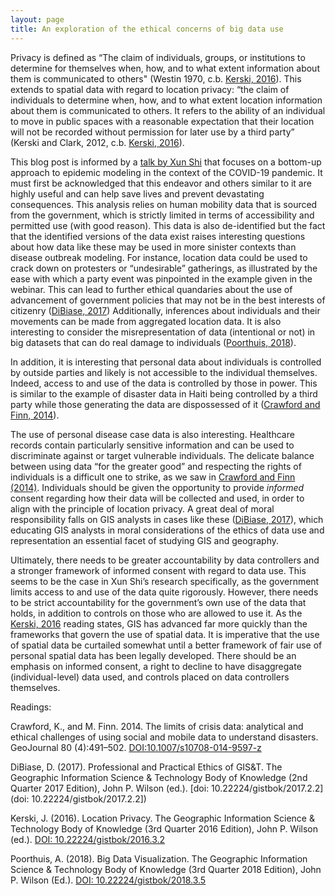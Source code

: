 ```yaml
---
layout: page
title: An exploration of the ethical concerns of big data use
---
```

Privacy is defined as “The claim of individuals, groups, or institutions to determine for themselves when, how, and to what extent information about them is communicated to others" (Westin 1970, c.b. [Kerski, 2016](https://gistbok.ucgis.org/bok-topics/location-privacy)). This extends to spatial data with regard to location privacy: “the claim of individuals to determine when, how, and to what extent location information about them is communicated to others. It refers to the ability of an individual to move in public spaces with a reasonable expectation that their location will not be recorded without permission for later use by a third party” (Kerski and Clark, 2012, c.b. [Kerski, 2016](https://gistbok.ucgis.org/bok-topics/location-privacy)).

This blog post is informed by a [talk by Xun Shi](https://aag-geospatialfellows-series.secure-platform.com/a/solicitations/16/sessiongallery/246) that focuses on a bottom-up approach to epidemic modeling in the context of the COVID-19 pandemic. It must first be acknowledged that this endeavor and others similar to it are highly useful and can help save lives and prevent devastating consequences. This analysis relies on human mobility data that is sourced from the government, which is strictly limited in terms of accessibility and permitted use (with good reason). This data is also de-identified but the fact that the identified versions of the data exist raises interesting questions about how data like these may be used in more sinister contexts than disease outbreak modeling. For instance, location data could be used to crack down on protesters or “undesirable” gatherings, as illustrated by the ease with which a party event was pinpointed in the example given in the webinar. This can lead to further ethical quandaries about the use of advancement of government policies that may not be in the best interests of citizenry ([DiBiase, 2017](https://gistbok.ucgis.org/bok-topics/professional-and-practical-ethics-gist)) Additionally, inferences about individuals and their movements can be made from aggregated location data. It is also interesting to consider the misrepresentation of data (intentional or not) in big datasets that can do real damage to individuals ([Poorthuis, 2018](https://gistbok.ucgis.org/bok-topics/big-data-visualization#Challenges)).

In addition, it is interesting that personal data about individuals is controlled by outside parties and likely is not accessible to the individual themselves. Indeed, access to and use of the data is controlled by those in power. This is similar to the example of disaster data in Haiti being controlled by a third party while those generating the data are dispossessed of it ([Crawford and Finn, 2014](DOI:10.1007/s10708-014-9597-z)).

The use of personal disease case data is also interesting. Healthcare records contain particularly sensitive information and can be used to discriminate against or target vulnerable individuals. The delicate balance between using data “for the greater good” and respecting the rights of individuals is a difficult one to strike, as we saw in [Crawford and Finn (2014)](DOI:10.1007/s10708-014-9597-z). Individuals should be given the opportunity to provide _informed_ consent regarding how their data will be collected and used, in order to align with the principle of location privacy. A great deal of moral responsibility falls on GIS analysts in cases like these ([DiBiase, 2017](https://gistbok.ucgis.org/bok-topics/professional-and-practical-ethics-gist)), which educating GIS analysts in moral considerations of the ethics of data use and representation an essential facet of studying GIS and geography.

Ultimately, there needs to be greater accountability by data controllers and a stronger framework of informed consent with regard to data use. This seems to be the case in Xun Shi’s research specifically, as the government limits access to and use of the data quite rigorously. However, there needs to be strict accountability for the government’s own use of the data that holds, in addition to controls on those who are allowed to use it. As the [Kerski, 2016](https://gistbok.ucgis.org/bok-topics/location-privacy) reading states, GIS has advanced far more quickly than the frameworks that govern the use of spatial data. It is imperative that the use of spatial data be curtailed somewhat until a better framework of fair use of personal spatial data has been legally developed. There should be an emphasis on informed consent, a right to decline to have disaggregate (individual-level) data used, and controls placed on data controllers themselves.

Readings:

Crawford, K., and M. Finn. 2014. The limits of crisis data: analytical and ethical challenges of using social and mobile data to understand disasters. GeoJournal 80 (4):491–502. [DOI:10.1007/s10708-014-9597-z](DOI:10.1007/s10708-014-9597-z)

DiBiase, D. (2017). Professional and Practical Ethics of GIS&T. The Geographic Information Science & Technology Body of Knowledge (2nd Quarter 2017 Edition), John P. Wilson (ed.). [doi: 10.22224/gistbok/2017.2.2](doi: 10.22224/gistbok/2017.2.2])

Kerski, J. (2016). Location Privacy. The Geographic Information Science & Technology Body of Knowledge (3rd Quarter 2016 Edition), John P. Wilson (ed.). [DOI: 10.22224/gistbok/2016.3.2](DOI: 10.22224/gistbok/2016.3.2)

Poorthuis, A. (2018). Big Data Visualization. The Geographic Information Science & Technology Body of Knowledge (3rd Quarter 2018 Edition), John P. Wilson (Ed.). [DOI: 10.22224/gistbok/2018.3.5](DOI: 10.22224/gistbok/2018.3.5)
